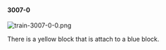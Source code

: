 #### 3007-0
![train-3007-0-0.png](https://github.com/lil-lab/nlvr/raw/master/nlvr/train/images/79/train-3007-0-0.png "train-3007-0-0.png")

There is a yellow block that is attach to a blue block.